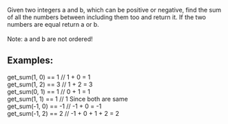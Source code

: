 Given two integers a and b, which can be positive or negative, find the sum of all the numbers between including them too and return it. If the two numbers are equal return a or b.<br>
<br>
Note: a and b are not ordered!<br>
## Examples:

get_sum(1, 0) == 1   // 1 + 0 = 1<br>
get_sum(1, 2) == 3   // 1 + 2 = 3<br>
get_sum(0, 1) == 1   // 0 + 1 = 1<br>
get_sum(1, 1) == 1   // 1 Since both are same<br>
get_sum(-1, 0) == -1 // -1 + 0 = -1<br>
get_sum(-1, 2) == 2  // -1 + 0 + 1 + 2 = 2<br>
